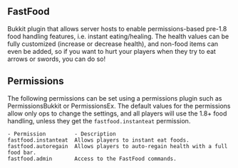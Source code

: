 ﻿## FastFood

Bukkit plugin that allows server hosts to enable permissions-based pre-1.8 food handling features, i.e. instant eating/healing. The health values can be fully customized (increase or decrease health), and non-food items can even be added, so if you want to hurt your players when they try to eat arrows or swords, you can do so!

## Permissions

The following permissions can be set using a permissions plugin such as PermissionsBukkit or PermissionsEx. The default values for the permissions allow only ops to change the settings, and all players will use the 1.8+ food handling, unless they get the `fastfood.instanteat` permission.

    - Permission         - Description
    fastfood.instanteat  Allows players to instant eat foods.
    fastfood.autoregain  Allows players to auto-regain health with a full food bar.
    fastfood.admin       Access to the FastFood commands.